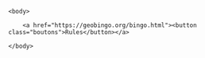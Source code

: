 <html>
    <head>
        <title>AP Human Geography Bingo</title>
        <meta charset = "utf-8">
        <link href = "style.css" rel = "stylesheet">
    </head>
    
    <body>

        <a href="https://geobingo.org/bingo.html"><button class="boutons">Rules</button></a>

    </body>
</html>

